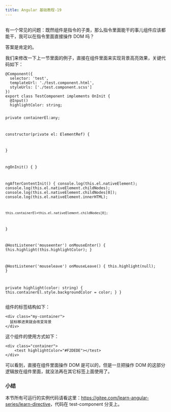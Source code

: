 ```yaml
---
title: Angular 基础教程-19
---
```

<article id="topicContainer" class="column_content"><h2 class="topic_title"></h2><div><p>有一个常见的问题：既然组件是指令的子类，那么指令里面能干的事儿组件应该都能干，我可以在指令里面直接操作 DOM 吗？</p>
<p>答案是肯定的。</p>
<p>我们来修改一下上一节里面的例子，直接在组件里面来实现背景高亮效果，关键代码如下：</p>
<pre><code>@Component({
  selector: 'test',
  templateUrl: './test.component.html',
  styleUrls: ['./test.component.scss']
})
export class TestComponent implements OnInit {
  @Input() 
  highlightColor: string;

  private containerEl:any;

  constructor(private el: ElementRef) {

  }

  ngOnInit() {
  }

  ngAfterContentInit() {
    console.log(this.el.nativeElement);
    console.log(this.el.nativeElement.childNodes);
    console.log(this.el.nativeElement.childNodes[0]);
    console.log(this.el.nativeElement.innerHTML);

    this.containerEl=this.el.nativeElement.childNodes[0];
  }

  @HostListener('mouseenter') onMouseEnter() {
    this.highlight(this.highlightColor);
  }

  @HostListener('mouseleave') onMouseLeave() {
    this.highlight(null);
  }

  private highlight(color: string) {
    this.containerEl.style.backgroundColor = color;
  }
}
</code></pre>
<p>组件的标签结构如下：</p>
<pre><code>&lt;div class="my-container"&gt;
  鼠标移进来就会改变背景
&lt;/div&gt;
</code></pre>
<p>这个组件的使用方式如下：</p>
<pre><code>&lt;div class="container"&gt;
    &lt;test highlightColor="#F2DEDE"&gt;&lt;/test&gt;
&lt;/div&gt;
</code></pre>
<p>可以看到，直接在组件里面操作 DOM 是可以的，但是一旦把操作 DOM 的这部分逻辑放在组件里面，就没法再在其它标签上面使用了。</p>
<h3 id="">小结</h3>
<p>本节所有可运行的实例代码请看这里：<a href="https://gitee.com/learn-angular-series/learn-directive">https://gitee.com/learn-angular-series/learn-directive</a>，代码在 test-component 分支上。</p></div></article>